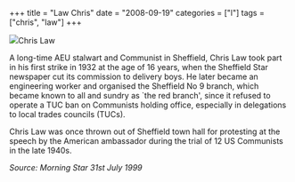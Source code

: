 +++
title = "Law Chris"
date = "2008-09-19"
categories = ["l"]
tags = ["chris", "law"]
+++

![](http://79.170.40.183/grahamstevenson.me.uk/images/stories/law%20chris.JPG)Chris Law

A long-time AEU stalwart and Communist in Sheffield, Chris Law took part in his first strike in 1932 at the age of 16 years, when the Sheffield Star newspaper cut its commission to delivery boys. He later became an engineering worker and organised the Sheffield No 9 branch, which became known to all and sundry as \`the red branch', since it refused to operate a TUC ban on Communists holding office, especially in delegations to local trades councils (TUCs).

Chris Law was once thrown out of Sheffield town hall for protesting at the speech by the American ambassador during the trial of 12 US Communists in the late 1940s.

_Source: Morning Star 31st July 1999_
